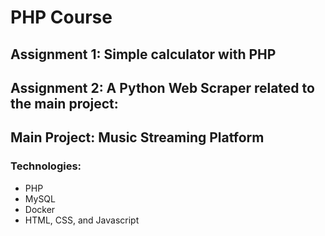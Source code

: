 # PHP Course

## Assignment 1: Simple calculator with PHP

## Assignment 2: A Python Web Scraper related to the main project:

## Main Project: Music Streaming Platform

### Technologies:

- PHP
- MySQL
- Docker
- HTML, CSS, and Javascript